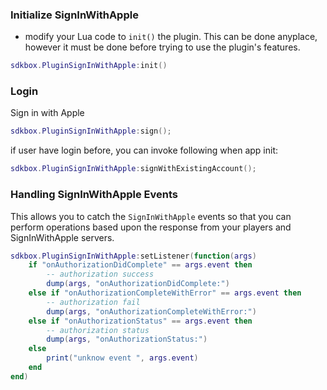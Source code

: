 ### Initialize SignInWithApple
* modify your Lua code to `init()` the plugin. This can be done anyplace, however it must be done before trying to use the plugin's features.
```lua
sdkbox.PluginSignInWithApple:init()
```

### Login

Sign in with Apple

```lua
sdkbox.PluginSignInWithApple:sign();
```

if user have login before, you can invoke following when app init:

```lua
sdkbox.PluginSignInWithApple:signWithExistingAccount();
```


### Handling SignInWithApple Events
This allows you to catch the `SignInWithApple` events so that you can perform operations based upon the response from your players and SignInWithApple servers.

```lua
sdkbox.PluginSignInWithApple:setListener(function(args)
    if "onAuthorizationDidComplete" == args.event then
        -- authorization success
        dump(args, "onAuthorizationDidComplete:")
    else if "onAuthorizationCompleteWithError" == args.event then
        -- authorization fail
        dump(args, "onAuthorizationCompleteWithError:")
    else if "onAuthorizationStatus" == args.event then
        -- authorization status
        dump(args, "onAuthorizationStatus:")
    else
        print("unknow event ", args.event)
    end
end)
```
